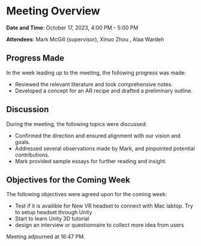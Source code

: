 # Meeting Overview
**Date and Time**:  October 17, 2023, 4:00 PM - 5:00 PM 

**Attendees**: Mark McGill (supervisor), Xinuo Zhou , Alaa Wardeh
## Progress Made
In the week leading up to the meeting, the following progress was made:

* Reviewed the relevant literature and took comprehensive notes.
* Developed a concept for an AR recipe and drafted a preliminary outline.

## Discussion

During the meeting, the following topics were discussed:

* Confirmed the direction and ensured alignment with our vision and goals.
* Addressed several observations made by Mark, and pinpointed potential contributions.
* Mark provided sample essays for further reading and insight.

## Objectives for the Coming Week
The following objectives were agreed upon for the coming week: 

* Test if it is availible for New VR headset to connect with Mac labtop. Try to setup headset through Unity
* Start to learn Unity 3D tutorial
* design an interview or questionnaire to collect more idea from users

Meeting adjourned at 16:47 PM.
